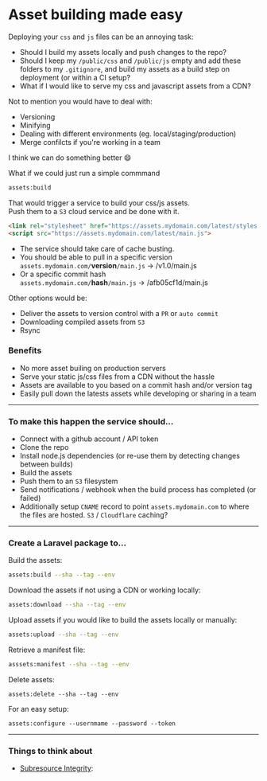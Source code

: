 # Asset building made easy


Deploying your `css` and `js` files can be  an annoying task:

- Should I build my assets locally and push changes to the repo?
- Should I keep my `/public/css` and `/public/js` empty and add these folders to my `.gitignore`, and build my assets as a build step on deployment (or within a CI setup?
- What if I would like to serve my css and javascript assets from a CDN?

Not to mention you would have to deal with:
- Versioning
- Minifying
- Dealing with different environments (eg. local/staging/production)
- Merge confilcts if you're working in a team

I think we can do something better :smile:

What if we could just run a simple commmand

```bash
assets:build
```

That would trigger a service to build your css/js assets.  
Push them to a `S3` cloud service and be done with it. 

```html
<link rel="stylesheet" href="https://assets.mydomain.com/latest/styles.css">
<script src="https://assets.mydomain.com/latest/main.js">
```

- The service should take care of cache busting.
- You should be able to pull in a specific version  
`assets.mydomain.com/`**version**`/main.js` -> /v1.0/main.js
- Or a specific commit hash  
`assets.mydomain.com/`**hash**`/main.js` -> /afb05cf1d/main.js

Other options would be:
- Deliver the assets to version control with a `PR` or `auto commit`
- Downloading compiled assets from `S3`
- Rsync

### Benefits

- No more asset builing on production servers
- Serve your static js/css files from a CDN without the hassle
- Assets are available to you based on a commit hash and/or version tag
- Easily pull down the latests assets while developing or sharing in a team

<hr>

### To make this happen the service should...

- Connect with a github account / API token
- Clone the repo
- Install node.js dependencies (or re-use them by detecting changes between builds)
- Build the assets
- Push them to an `S3` filesystem
- Send notifications / webhook when the build process has completed (or failed)
- Additionally setup `CNAME` record to point `assets.mydomain.com` to where the files are hosted. `S3` / `Cloudflare` caching?

<hr>

### Create a Laravel package to...

Build the assets:

```bash
assets:build --sha --tag --env
```

Download the assets if not using a CDN or working locally:

```bash
assets:download --sha --tag --env
```

Upload assets if you would like to build the assets locally or manually:
```bash
assets:upload --sha --tag --env
```

Retrieve a manifest file:

```bash
asssets:manifest --sha --tag --env
```

Delete assets:

```
assets:delete --sha --tag --env
```

For an easy setup:

```
assets:configure --usernmame --password --token
```

<hr>

### Things to think about

- [Subresource Integrity](https://www.w3.org/TR/SRI/): <script integrity="sha384...">
- [Cross-origin resource sharing](https://en.wikipedia.org/wiki/Cross-origin_resource_sharing)
